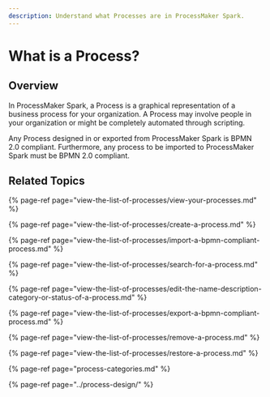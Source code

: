```yaml
---
description: Understand what Processes are in ProcessMaker Spark.
---
```


# What is a Process?

## Overview

In ProcessMaker Spark, a Process is a graphical representation of a business process for your organization. A Process may involve people in your organization or might be completely automated through scripting.

Any Process designed in or exported from ProcessMaker Spark is BPMN 2.0 compliant. Furthermore, any process to be imported to ProcessMaker Spark must be BPMN 2.0 compliant.

## Related Topics

{% page-ref page="view-the-list-of-processes/view-your-processes.md" %}

{% page-ref page="view-the-list-of-processes/create-a-process.md" %}

{% page-ref page="view-the-list-of-processes/import-a-bpmn-compliant-process.md" %}

{% page-ref page="view-the-list-of-processes/search-for-a-process.md" %}

{% page-ref page="view-the-list-of-processes/edit-the-name-description-category-or-status-of-a-process.md" %}

{% page-ref page="view-the-list-of-processes/export-a-bpmn-compliant-process.md" %}

{% page-ref page="view-the-list-of-processes/remove-a-process.md" %}

{% page-ref page="view-the-list-of-processes/restore-a-process.md" %}

{% page-ref page="process-categories.md" %}

{% page-ref page="../process-design/" %}

